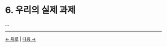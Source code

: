 # 6. 우리의 실제 과제

...

---
<div class="navigation-links">
<a href="05_우리는_왜_여기_의식적_존재로_있는가.md" class="nav-link prev-link">← 뒤로</a> | <a href="07_전망과_윤리적_함의.md" class="nav-link next-link">다음 →</a>
</div>
